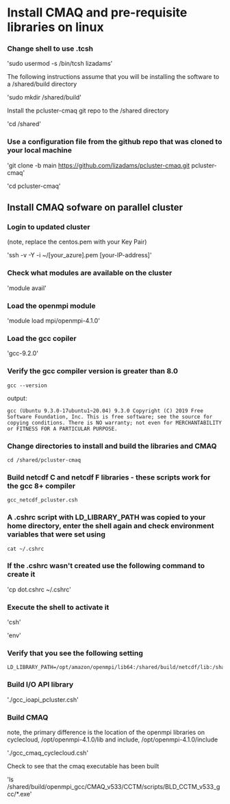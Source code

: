 # Install CMAQ and pre-requisite libraries on linux

### Change shell to use .tcsh

'sudo usermod -s /bin/tcsh lizadams'


The following instructions assume that you will be installing the software to a /shared/build directory

'sudo mkdir /shared/build'

Install the pcluster-cmaq git repo to the /shared directory

'cd /shared'


### Use a configuration file from the github repo that was cloned to your local machine

'git clone -b main https://github.com/lizadams/pcluster-cmaq.git pcluster-cmaq'


'cd pcluster-cmaq'

## Install CMAQ sofware on parallel cluster

### Login to updated cluster
(note, replace the centos.pem with your Key Pair)

'ssh -v -Y -i ~/[your_azure].pem [your-IP-address]'


### Check what modules are available on the cluster

'module avail'

### Load the openmpi module

'module load mpi/openmpi-4.1.0'

### Load the gcc copiler
'gcc-9.2.0'

### Verify the gcc compiler version is greater than 8.0

`gcc --version`

output:

```
gcc (Ubuntu 9.3.0-17ubuntu1~20.04) 9.3.0 Copyright (C) 2019 Free Software Foundation, Inc. This is free software; see the source for copying conditions. There is NO warranty; not even for MERCHANTABILITY or FITNESS FOR A PARTICULAR PURPOSE.
```

### Change directories to install and build the libraries and CMAQ

`cd /shared/pcluster-cmaq`

### Build netcdf C and netcdf F libraries - these scripts work for the gcc 8+ compiler

`gcc_netcdf_pcluster.csh`

### A .cshrc script with LD_LIBRARY_PATH was copied to your home directory, enter the shell again and check environment variables that were set using

`cat ~/.cshrc`

### If the .cshrc wasn't created use the following command to create it

'cp dot.cshrc ~/.cshrc'

### Execute the shell to activate it

'csh'

'env'

### Verify that you see the following setting

```
LD_LIBRARY_PATH=/opt/amazon/openmpi/lib64:/shared/build/netcdf/lib:/shared/build/netcdf/lib
```

### Build I/O API library

'./gcc_ioapi_pcluster.csh'

### Build CMAQ
note, the primary difference is the location of the openmpi libraries on cyclecloud, /opt/openmpi-4.1.0/lib and include, /opt/openmpi-4.1.0/include

'./gcc_cmaq_cyclecloud.csh'

Check to see that the cmaq executable has been built

'ls /shared/build/openmpi_gcc/CMAQ_v533/CCTM/scripts/BLD_CCTM_v533_gcc/*.exe'
